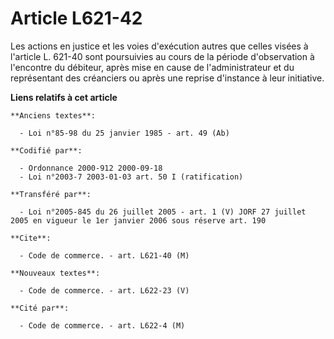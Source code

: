 # Article L621-42

Les actions en justice et les voies d'exécution autres que celles visées à l'article L. 621-40 sont poursuivies au cours de
la période d'observation à l'encontre du débiteur, après mise en cause de l'administrateur et du représentant des créanciers
ou après une reprise d'instance à leur initiative.

**Liens relatifs à cet article**

	**Anciens textes**:

	  - Loi n°85-98 du 25 janvier 1985 - art. 49 (Ab)

	**Codifié par**:

	  - Ordonnance 2000-912 2000-09-18
	  - Loi n°2003-7 2003-01-03 art. 50 I (ratification)

	**Transféré par**:

	  - Loi n°2005-845 du 26 juillet 2005 - art. 1 (V) JORF 27 juillet 2005 en vigueur le 1er janvier 2006 sous réserve art. 190

	**Cite**:

	  - Code de commerce. - art. L621-40 (M)

	**Nouveaux textes**:

	  - Code de commerce. - art. L622-23 (V)

	**Cité par**:

	  - Code de commerce. - art. L622-4 (M)
